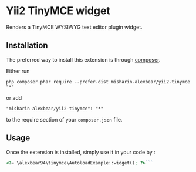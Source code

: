 Yii2 TinyMCE widget
===================
Renders a TinyMCE WYSIWYG text editor plugin widget.

Installation
------------

The preferred way to install this extension is through [composer](http://getcomposer.org/download/).

Either run

```
php composer.phar require --prefer-dist misharin-alexbear/yii2-tinymce "*"
```

or add

```
"misharin-alexbear/yii2-tinymce": "*"
```

to the require section of your `composer.json` file.


Usage
-----

Once the extension is installed, simply use it in your code by  :

```php
<?= \alexbear94\tinymce\AutoloadExample::widget(); ?>```